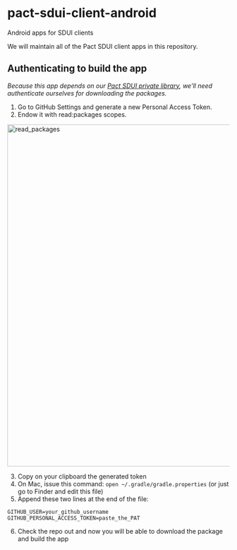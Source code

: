 # pact-sdui-client-android
Android apps for SDUI clients

We will maintain all of the Pact SDUI client apps in this repository.


## Authenticating to build the app
_Because this app depends on our [Pact SDUI private library](https://github.com/martingalecorp/pact-sdui-poc-android/packages/915327), we'll need authenticate ourselves for downloading the packages._

1. Go to GitHub Settings and generate a new Personal Access Token.
2. Endow it with read:packages scopes.
<img width="773" alt="read_packages" src="https://user-images.githubusercontent.com/1758864/127301630-815a1056-bded-4543-9d38-b6160822fc1e.png">


3. Copy on your clipboard the generated token 
4. On Mac, issue this command: `open ~/.gradle/gradle.properties` (or just go to Finder and edit this file)
5. Append these two lines at the end of the file: 
```
GITHUB_USER=your_github_username
GITHUB_PERSONAL_ACCESS_TOKEN=paste_the_PAT
``` 
6. Check the repo out and now you will be able to download the package and build the app
